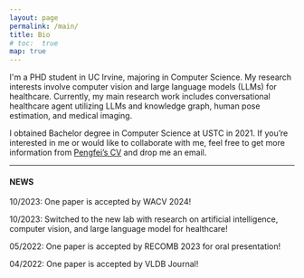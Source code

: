 ```yaml
---
layout: page
permalink: /main/
title: Bio
# toc:  true
map: true
---
```


I'm a PHD student in UC Irvine, majoring in Computer Science. My research interests involve computer vision and large language models (LLMs) for healthcare. Currently, my main research work includes conversational healthcare agent utilizing LLMs and knowledge graph, human pose estimation, and medical imaging.

I obtained Bachelor degree in Computer Science at USTC in 2021. If you’re interested in me or would like to collaborate with me, feel free to get more information from [Pengfei’s CV](files/PengfeiZhang_resume.pdf) and drop me an email.

---

#### NEWS 

10/2023: One paper is accepted by WACV 2024!

10/2023: Switched to the new lab with research on artificial intelligence, computer vision, and large language model for healthcare!

05/2022: One paper is accepted by RECOMB 2023 for oral presentation!

04/2022: One paper is accepted by VLDB Journal!


<!-- ##### Website Introduction

My scientific experiences are recorded in [research](https://zpf0117b.github.io/PengfeiZhang.github.io/research/) and [publications](https://zpf0117b.github.io/PengfeiZhang.github.io/publications/).  -->


<!-- <embed src="http://files2.17173.com/__flash/2011/10/21/honehone_clock_tr.swf"> -->

